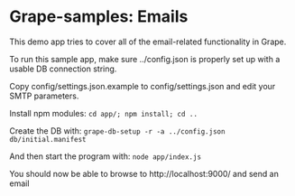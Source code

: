 
# Grape-samples: Emails 

This demo app tries to cover all of the email-related functionality in Grape.

To run this sample app, make sure ../config.json is properly set up with a usable DB connection string.

Copy config/settings.json.example to config/settings.json and edit your SMTP parameters.

Install npm modules:
```cd app/; npm install; cd ..```

Create the DB with: 
```grape-db-setup -r -a ../config.json db/initial.manifest```

And then start the program with:
```node app/index.js```

You should now be able to browse to http://localhost:9000/ and send an email



